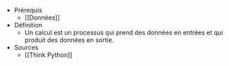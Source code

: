 - Prérequis
	- [[Données]]
- Définition
	-	Un calcul est un processus qui prend des données en entrées et qui produit des données en sortie.
- Sources
	- [[Think Python]]
